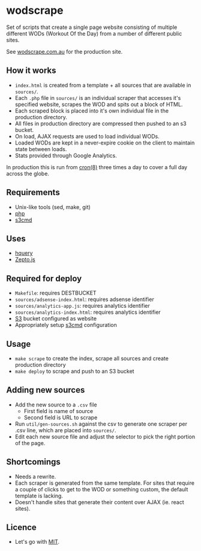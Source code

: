 # wodscrape

Set of scripts that create a single page website consisting of multiple different WODs (Workout Of the Day) from a number of different public sites.

See [wodscrape.com.au](http://www.wodscrape.com.au) for the production site.

## How it works

* `index.html` is created from a template + all sources that are available in `sources/`.
* Each `.php` file in `sources/` is an individual scraper that accesses it's specified website, scrapes the WOD and spits out a block of HTML.
* Each scraped block is placed into it's own individual file in the production directory.
* All files in production directory are compressed then pushed to an s3 bucket.
* On load, AJAX requests are used to load individual WODs.
* Loaded WODs are kept in a never-expire cookie on the client to maintain state between loads.
* Stats provided through Google Analytics.

In production this is run from [cron(8)](https://linux.die.net/man/8/cron) three times a day to cover a full day across the globe.

## Requirements

* Unix-like tools (sed, make, git)
* [php](https://www.php.net)
* [s3cmd](http://s3tools.org/s3cmd)

## Uses

* [hquery](https://duzun.github.io/hQuery.php)
* [Zepto.js](http://zeptojs.com/)

## Required for deploy

* `Makefile`: requires DESTBUCKET
* `sources/adsense-index.html`: requires adsense identifier
* `sources/analytics-app.js`: requires analytics identifier
* `sources/analytics-index.html`: requires analytics identifier
* [S3](https://aws.amazon.com/s3/) bucket configured as website
* Appropriately setup [s3cmd](http://s3tools.org/s3cmd) configuration

## Usage

* `make scrape` to create the index, scrape all sources and create production directory
* `make deploy` to scrape and push to an S3 bucket

## Adding new sources

* Add the new source to a `.csv` file 
  * First field is name of source
  * Second field is URL to scrape
* Run `util/gen-sources.sh` against the csv to generate one scraper per .csv line, which are placed into `sources/`.
* Edit each new source file and adjust the selector to pick the right portion of the page.

## Shortcomings

* Needs a rewrite.
* Each scraper is generated from the same template. For sites that require a couple of clicks to get to the WOD or something custom, the default template is lacking.
* Doesn't handle sites that generate their content over AJAX (ie. react sites).

## Licence

* Let's go with [MIT](https://en.wikipedia.org/wiki/MIT_License).
